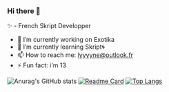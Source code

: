 ### Hi there 👋

✨ - French Skript Developper

- 🔭 I’m currently working on Exotika
- 🌱 I’m currently learning Skript🌀
- 📫 How to reach me: lyyyyne@outlook.fr
- ⚡ Fun fact: i'm 13

![Anurag's GitHub stats](https://github-readme-stats.vercel.app/api?username=lyyyne&show_icons=true&theme=dracula)
[![Readme Card](https://github-readme-stats.vercel.app/api/pin/?username=lyyyne&repo=lyyyne)](https://github.com/anuraghazra/github-readme-stats)
[![Top Langs](https://github-readme-stats.vercel.app/api/top-langs/?username=lyyyne)](https://github.com/anuraghazra/github-readme-stats)
